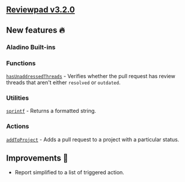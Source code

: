 ## [Reviewpad v3.2.0](/changelog/reviewpad-v320)

## New features :fire:

### Aladino Built-ins

### Functions

[`hasUnaddressedThreads`](/guides/built-ins#hasunaddressedthreads) - Verifies whether the pull request has review threads that aren't either `resolved` or `outdated`.

### Utilities

[`sprintf`](/guides/built-ins#sprintf) - Returns a formatted string.

### Actions

[`addToProject`](/guides/built-ins#addtoproject) - Adds a pull request to a project with a particular status.

## Improvements :rocket:

- Report simplified to a list of triggered action.
